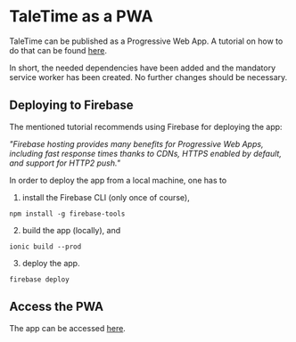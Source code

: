 # TaleTime as a PWA

TaleTime can be published as a Progressive Web App. A tutorial on how to do that can be found [here](https://ionicframework.com/docs/publishing/progressive-web-app).

In short, the needed dependencies have been added and the mandatory service worker has been created. No further changes should be necessary.

## Deploying to Firebase

The mentioned tutorial recommends using Firebase for deploying the app:

*"Firebase hosting provides many benefits for Progressive Web Apps, including fast response times thanks to CDNs, HTTPS enabled by default, and support for HTTP2 push."*

In order to deploy the app from a local machine, one has to 

1. install the Firebase CLI (only once of course),

```
npm install -g firebase-tools
```

2. build the app (locally), and

```
ionic build --prod
```

3. deploy the app.

```
firebase deploy
```

## Access the PWA

The app can be accessed [here](https://taletime-1.firebaseapp.com/).
